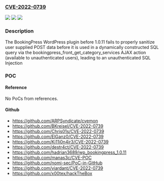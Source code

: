 ### [CVE-2022-0739](https://cve.mitre.org/cgi-bin/cvename.cgi?name=CVE-2022-0739)
![](https://img.shields.io/static/v1?label=Product&message=BookingPress%20%E2%80%93%20Appointments%20Booking%20Calendar%20Plugin%20and%20Online%20Scheduling%20Plugin&color=blue)
![](https://img.shields.io/static/v1?label=Version&message=1.0.11%3C%201.0.11%20&color=brighgreen)
![](https://img.shields.io/static/v1?label=Vulnerability&message=CWE-89%20SQL%20Injection&color=brighgreen)

### Description

The BookingPress WordPress plugin before 1.0.11 fails to properly sanitize user supplied POST data before it is used in a dynamically constructed SQL query via the bookingpress_front_get_category_services AJAX action (available to unauthenticated users), leading to an unauthenticated SQL Injection

### POC

#### Reference
No PoCs from references.

#### Github
- https://github.com/ARPSyndicate/cvemon
- https://github.com/BKreisel/CVE-2022-0739
- https://github.com/Chris01s/CVE-2022-0739
- https://github.com/ElGanz0/CVE-2022-0739
- https://github.com/Ki11i0n4ir3/CVE-2022-0739
- https://github.com/destr4ct/CVE-2022-0739
- https://github.com/hadrian3689/wp_bookingpress_1.0.11
- https://github.com/manas3c/CVE-POC
- https://github.com/nomi-sec/PoC-in-GitHub
- https://github.com/viardant/CVE-2022-0739
- https://github.com/x00tex/hackTheBox

